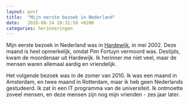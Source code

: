 ```yaml
---
layout: post
title:  "Mijn eerste bezoek in Nederland"
date:   2016-08-14 18:31:58 +0200
categories: herinneringen
---
```


Mijn eerste bezoek in Nederland was in [Hardewijk](https://en.wikipedia.org/wiki/Harderwijk), in mei 2002. Deze maand is heel opmerkelijk, omdat Pim Fortuyn vermoord was. Destijds, kwam de moordenaar uit Hardewijk. Ik herinner me niet veel, maar de mensen waren allemaal aardig en vriendelijk.

Het volgende bezoek was in de zomer van 2010. Ik was een maand in Amsterdam, en twee maand in Rotterdam, maar ik heb geen Nederlands gestudeerd. Ik zat in een IT programma van de universiteit. Ik ontmoette zoveel mensen, en deze mensen zijn nog mijn vrienden - zes jaar later.